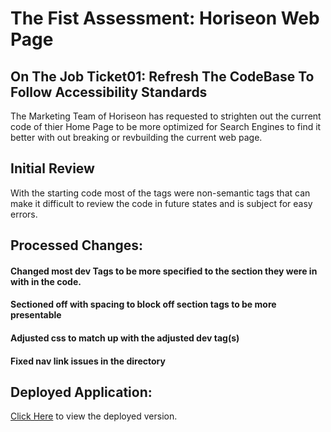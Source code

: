 # The Fist Assessment: Horiseon Web Page

## On The Job Ticket01: Refresh The CodeBase To Follow Accessibility Standards
The Marketing Team of Horiseon has requested to strighten out the current code of thier Home Page to be more optimized for Search Engines to find it better with out breaking or revbuilding the current web page.

## Initial Review

With the starting code most of the tags were non-semantic tags that can make it difficult to review the code in future states and is subject for easy errors. 


## Processed Changes:

#### Changed most dev Tags to be more specified to the section they were in with in the code. 

#### Sectioned off with spacing to block off section tags to be more presentable

#### Adjusted css to match up with the adjusted dev tag(s)

#### Fixed nav link issues in the directory


## Deployed Application:
[Click Here](https://novalancebrittany.github.io/semantic.htmlredux/) to view the deployed version. 
